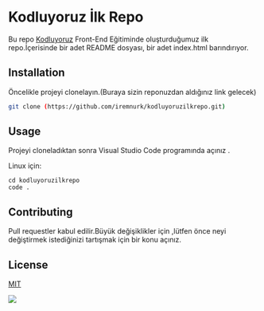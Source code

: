 # Kodluyoruz İlk Repo
Bu repo 
[Kodluyoruz](https://www.kodluyoruz.org/) Front-End Eğitiminde oluşturduğumuz ilk repo.İçerisinde bir adet README dosyası, bir adet index.html barındırıyor.

## Installation
Öncelikle projeyi clonelayın.(Buraya sizin reponuzdan aldığınız link gelecek)

```bash
git clone (https://github.com/iremnurk/kodluyoruzilkrepo.git)

```

## Usage

Projeyi cloneladıktan sonra Visual Studio Code programında açınız .

Linux için:
```linux
cd kodluyoruzilkrepo
code .
```

## Contributing
Pull requestler kabul edilir.Büyük değişiklikler için ,lütfen önce neyi değiştirmek istediğinizi tartışmak için bir konu açınız.

## License
[MIT](https://choosealicense.com/licenses/mit/)

![](https://avatars.githubusercontent.com/u/30476529?s=280&v=4)
